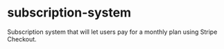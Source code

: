 # subscription-system
Subscription system that will let users pay for a monthly plan using Stripe Checkout.
